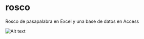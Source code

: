 # rosco
Rosco de pasapalabra en Excel y una base de datos en Access

![Alt text](https://drive.google.com/file/d/1ZZ9eBU5JxCq1OEbolDtkzWCamn5qGkbi/view?usp=sharing?raw=true "Rosco de Jugador 1")
